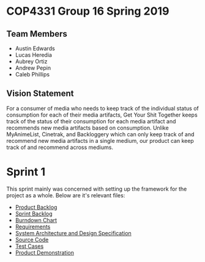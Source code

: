 # COP4331 Group 16 Spring 2019

## Team Members

- Austin Edwards
- Lucas Heredia
- Aubrey Ortiz
- Andrew Pepin
- Caleb Phillips

## Vision Statement

For a consumer of media who needs to keep track of the individual status of consumption for each of their media artifacts, Get Your Shit Together keeps track of the status of their consumption for each media artifact and recommends new media artifacts based on consumption. Unlike MyAnimeList, Cinetrak, and Backloggery which can only keep track of and recommend new media artifacts in a single medium, our product can keep track of and recommend across mediums.

# Sprint 1
This sprint mainly was concerned with setting up the framework for the project as a whole. Below are it's relevant files:

-  [Product Backlog](https://github.com/ortiza0556/COP4331-Group-16/blob/master/BackLog.md)
-  [Sprint Backlog](https://github.com/ortiza0556/COP4331-Group-16/blob/master/Sprint1/BackLog.md)
-  [Burndown Chart](https://github.com/ortiza0556/COP4331-Group-16/blob/master/Sprint1/BurndownChart.png)
-  [Requirements](https://github.com/ortiza0556/COP4331-Group-16/blob/master/Requirements.md)
-  [System Architecture and Design Specification](https://github.com/ortiza0556/COP4331-Group-16/blob/master/SystemArchitecture.md)
-  [Source Code](https://github.com/ortiza0556/COP4331-Group-16/tree/master/Sprint1/src)
-  [Test Cases](https://github.com/ortiza0556/COP4331-Group-16/tree/master/Sprint1/TestCases)
-  [Product Demonstration](https://youtu.be/wXjwVzIEsGM)
